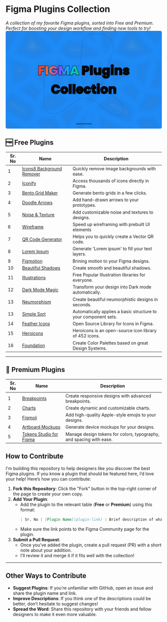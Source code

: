# Figma Plugins Collection

*A collection of my favorite Figma plugins, sorted into Free and Premium. Perfect for boosting your design workflow and finding new tools to try!*
![Figma Plugins Collection Thumbnail](/thumbnail.png)
## 🆓 Free Plugins

| Sr. No | Name                                                                                                              | Description                                                               |
|--------|-------------------------------------------------------------------------------------------------------------------|---------------------------------------------------------------------------|
| 1      | [Icons8 Background Remover](https://www.figma.com/community/plugin/997643096679511216/icons8-background-remover)  | Quickly remove image backgrounds with ease.                               |
| 2      | [Iconify](https://www.figma.com/community/plugin/735098390272716381/iconify)                                      | Access thousands of icons directly in Figma.                              |
| 3      | [Bento Grid Maker](https://www.figma.com/community/plugin/1361301034817165317/bento-grid-maker)                   | Generate bento grids in a few clicks.                                     |
| 4      | [Doodle Arrows](https://www.figma.com/community/plugin/1348999647853598301/doodle-arrows)                         | Add hand-drawn arrows to your prototypes.                                 | 
| 5      | [Noise & Texture](https://www.figma.com/community/plugin/1138854718618193875/noise-texture)                       | Add customizable noise and textures to designs.                           |
| 6      | [Wireframe](https://www.figma.com/community/plugin/742764242781786818/wireframe)                                  | Speed up wireframing with prebuilt UI elements                            |
| 7      | [QR Code Generator](https://www.figma.com/community/plugin/735650288109030027/qr-code-generator)                  | Helps you to quickly create a Vector QR code.                             |
| 8      | [Lorem Ipsum](https://www.figma.com/community/plugin/736000994034548392/lorem-ipsum)                              | Generate 'Lorem ipsum' to fill your text layers.                          |
| 9      | [Figmotion](https://www.figma.com/community/plugin/733025261168520714/figmotion)                                  | Brining motion to your Figma designs.                                     |
| 10     | [Beautiful Shadows](https://www.figma.com/community/plugin/1068595505353552645/beautiful-shadows)                 | Create smooth and beautiful shadows.                                      |
| 11     | [Illustrations](https://www.figma.com/community/plugin/781441863578182316/illustrations)                          | Free Popular Illustration libraries for everyone.                         |
| 12     | [Dark Mode Magic](https://www.figma.com/community/plugin/834062945643616879/dark-mode-magic)                      | Transform your design into Dark mode automatically.                       |
| 13     | [Neumorphism](https://www.figma.com/community/plugin/810863251895788520/neumorphism)                              | Create beautiful neumorphistic designs in seconds.                        |
| 13     | [Simple Sort](https://www.figma.com/community/plugin/931578032226522167/simple-sort)                              | Automatically applies a basic structure to your component sets.           |
| 14     | [Feather Icons](https://www.figma.com/community/plugin/744047966581015514/feather-icons)                                                         | Open Source Library for Icons in Figma.                                   |
| 15     | [Heroicons](https://www.figma.com/community/plugin/1146185727520661419/heroicons-icon-set-by-iconduck)                                           | Heroicons is an open-source icon library of 452 icons.                    |
| 16     | [Foundation](https://www.figma.com/community/plugin/1024452006068794933/foundation-color-generator)                                              | Create Color Palettes based on great Design Systems.                      |

---

## 💎 Premium Plugins

| Sr. No | Name                                                                                                            | Description                                                                        |
|--------|-----------------------------------------------------------------------------------------------------------------|------------------------------------------------------------------------------------|
| 1      | [Breakpoints](https://www.figma.com/community/plugin/824289601590456356/breakpoints)                            | Create responsive designs with advanced breakpoints.                               |
| 2      | [Charts](https://www.figma.com/community/plugin/731451122947612104/charts)                                      | Create dynamic and customizable charts.                                            |
| 3      | [Figmoji](https://www.figma.com/community/plugin/736612173445813953/figmoji)                                    | Add high-quality Apple-style emojis to your designs.                               |
| 4      | [Artboard Mockups](https://www.figma.com/community/plugin/750673765607708804/artboard-mockups)                  | Generate device mockups for your designs.                                          |
| 5      | [Tokens Studio for Figma](https://www.figma.com/community/plugin/843461159747178978/tokens-studio-for-figma)    | Manage design tokens for colors, typography, and spacing with ease.                |
 
## How to Contribute

I'm building this repository to help designers like you discover the best Figma plugins. If you know a plugin that should be featured here, I’d love your help! Here’s how you can contribute:
1. **Fork this Repository**: Click the "Fork" button in the top-right corner of the page to create your own copy.  
2. **Add Your Plugin**:  
   - Add the plugin to the relevant table (**Free** or **Premium**) using this format:  
     ```markdown
     | Sr. No | [Plugin Name](plugin-link) | Brief description of what the plugin does. |
     ```
   - Make sure the link points to the Figma Community page for the plugin.  
3. **Submit a Pull Request**:  
   - Once you’ve added the plugin, create a pull request (PR) with a short note about your addition.  
   - I’ll review it and merge it if it fits well with the collection!

---

## Other Ways to Contribute

- **Suggest Plugins**: If you’re unfamiliar with GitHub, open an issue and share the plugin name and link.  
- **Improve Descriptions**: If you think one of the descriptions could be better, don’t hesitate to suggest changes!  
- **Spread the Word**: Share this repository with your friends and fellow designers to make it even more valuable.
